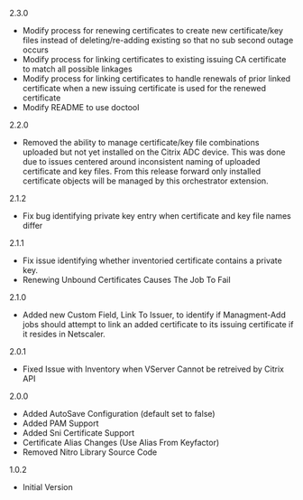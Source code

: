 2.3.0
* Modify process for renewing certificates to create new certificate/key files instead of deleting/re-adding existing so that no sub second outage occurs
* Modify process for linking certificates to existing issuing CA certificate to match all possible linkages
* Modify process for linking certificates to handle renewals of prior linked certificate when a new issuing certificate is used for the renewed certificate
* Modify README to use doctool

2.2.0
* Removed the ability to manage certificate/key file combinations uploaded but not yet installed on the Citrix ADC device.  This was done due to issues centered around inconsistent naming of uploaded certificate and key files.  From this release forward only installed certificate objects will be managed by this orchestrator extension.

2.1.2
* Fix bug identifying private key entry when certificate and key file names differ

2.1.1
* Fix issue identifying whether inventoried certificate contains a private key.
* Renewing Unbound Certificates Causes The Job To Fail

2.1.0
* Added new Custom Field, Link To Issuer, to identify if Managment-Add jobs should attempt to link an added certificate to its issuing certificate if it resides in Netscaler.
  
2.0.1
* Fixed Issue with Inventory when VServer Cannot be retreived by Citrix API

2.0.0
* Added AutoSave Configuration (default set to false)
* Added PAM Support
* Added Sni Certificate Support
* Certificate Alias Changes (Use Alias From Keyfactor)
* Removed Nitro Library Source Code

1.0.2
* Initial Version

